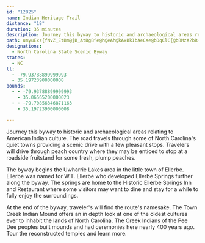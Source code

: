 ```yaml
---
id: "12825"
name: Indian Heritage Trail
distance: "18"
duration: 35 minutes
description: Journey this byway to historic and archaeological areas relating to American Indian culture.
path: umyuExz{fNvZ_EtBm@jB_AtBgB^e@h@eAh@kAxBkIbAeCXe@bDqClC{@bBMzA?bR~CbCBlCo@nNsH~Aq@t@OpBQbUm@bWc@rBJbF~@`ZdG|BLrEWbFm@nAAbAH|B|@lTdPjC~A`AXt@H|Kl@|EiRpAuGbFmr@b@{EjB{P|@{Jn@cPBsEI{J]{PFmD^{C`@}A`BgDnfAaoBrE{IlBmFZyAnNot@x@yDt@{BlAiCrAsBpJ}J~@kArAuCbA_EZsCxBqXLmCGqCuB_Qi@aPk@_C}BsFw@sCUmDBuAJ_B|CcVl@yB~@_C|Vac@rA_Dx@wCrHoc@|E{Ql@kCbDyV~EkZNeBBmB]kH?iE`@eEd@sBzIwYd@eAxAeDpIkPfKoPVk@jCcKjEuIfIsT~@{Cb@yBpJil@r@kD^sAhAmCdCeEdLwOfCyCtAeAfBeA`KiE~@k@n@m@hBmC~KgR|DuHfp@iuAfg@`HlDXnA@rCGrCk@hd@mLpFTTwJXoEj@{BzC_Id@qBnAeLTqb@QcWG{BQ_Cv@uCx@gCJYT}@j@eCJg@\wBZoAh@cBTi@r@yAdAqBTi@Tq@FUF[D]Be@Ai@Ci@KsA[iCc@qDQcBQqBGaA?g@@[Fk@XqAbCmIpCwJ~@gDVqANcAF{@Bo@?i@AYO_C@c@b@CLsDzAuF`@uAH_@P{@Dc@B[?]A}@KoBCm@[eCIe@UaAIc@G{@AY@UPeBTkBBi@BqA?yAcDmWc@}Cc@qDUkCC{@?{@Fk@H_@
designations:
  - North Carolina State Scenic Byway
states:
  - NC
ll:
  - -79.93788899999993
  - 35.19723900000008
bounds:
  - - -79.93788899999993
    - 35.06565200000023
  - - -79.70856346871163
    - 35.19723900000008

---
```


Journey this byway to historic and archaeological areas relating to American Indian culture. The road travels through some of North Carolina's quiet towns providing a scenic drive with a few pleasant stops. Travelers will drive through peach country where they may be enticed to stop at a roadside fruitstand for some fresh, plump peaches.

The byway begins the Uwharrie Lakes area in the little town of Ellerbe. Ellerbe was named for W.T. Ellerbe who developed Ellerbe Springs further along the byway. The springs are home to the Historic Ellerbe Springs Inn and Restaurant where some visitors may want to dine and stay for a while to fully enjoy the surroundings.

At the end of the byway, traveler's will find the route's namesake. The Town Creek Indian Mound offers an in depth look at one of the oldest cultures ever to inhabit the lands of North Carolina. The Creek Indians of the Pee Dee peoples built mounds and had ceremonies here nearly 400 years ago. Tour the reconstructed temples and learn more.
